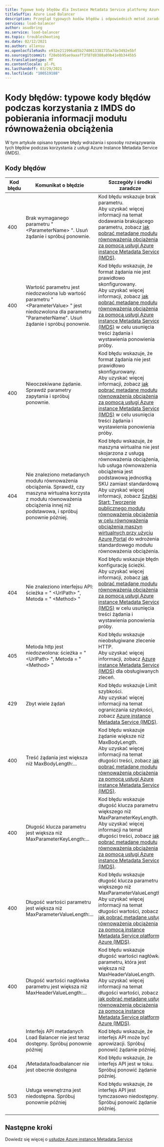 ```yaml
---
title: Typowe kody błędów dla Instance Metadata Service platformy Azure (IMDS)
titleSuffix: Azure Load Balancer
description: Przegląd typowych kodów błędów i odpowiednich metod zaradczych dla platformy Azure Instance Metadata Service (IMDS)
services: load-balancer
author: asudbring
ms.service: load-balancer
ms.topic: troubleshooting
ms.date: 02/12/2021
ms.author: allensu
ms.openlocfilehash: e932e211996a05b2740613381735a7de3492e5bf
ms.sourcegitcommit: f28ebb95ae9aaaff3f87d8388a09b41e0b3445b5
ms.translationtype: MT
ms.contentlocale: pl-PL
ms.lasthandoff: 03/29/2021
ms.locfileid: "100519188"
---
```

# <a name="error-codes-common-error-codes-when-using-imds-to-retrieve-load-balancer-information"></a>Kody błędów: typowe kody błędów podczas korzystania z IMDS do pobierania informacji modułu równoważenia obciążenia

W tym artykule opisano typowe błędy wdrażania i sposoby rozwiązywania tych błędów podczas korzystania z usługi Azure Instance Metadata Service (IMDS).

## <a name="error-codes"></a>Kody błędów

| Kod błędu | Komunikat o błędzie | Szczegóły i środki zaradcze |
| --- | ---------- | ----------------- |
| 400 | Brak wymaganego parametru " \<ParameterName> ". Usuń żądanie i spróbuj ponownie. | Kod błędu wskazuje brak parametru. </br> Aby uzyskać więcej informacji na temat dodawania brakującego parametru, zobacz [jak pobrać metadane modułu równoważenia obciążenia za pomocą usługi Azure instance Metadata Service (IMDS)](howto-load-balancer-imds.md#sample-request-and-response).
| 400 | Wartość parametru jest niedozwolona lub wartość parametru " \<ParameterValue> " jest niedozwolona dla parametru "ParameterName". Usuń żądanie i spróbuj ponownie. | Kod błędu wskazuje, że format żądania nie jest prawidłowo skonfigurowany. </br> Aby uzyskać więcej informacji, zobacz [jak pobrać metadane modułu równoważenia obciążenia za pomocą usługi Azure instance Metadata Service (IMDS)](howto-load-balancer-imds.md#sample-request-and-response) w celu usunięcia treści żądania i wystawienia ponowienia próby. |
| 400 | Nieoczekiwane żądanie. Sprawdź parametry zapytania i spróbuj ponownie. | Kod błędu wskazuje, że format żądania nie jest prawidłowo skonfigurowany. </br> Aby uzyskać więcej informacji, zobacz [jak pobrać metadane modułu równoważenia obciążenia za pomocą usługi Azure instance Metadata Service (IMDS)](howto-load-balancer-imds.md#sample-request-and-response) w celu usunięcia treści żądania i wystawienia ponowienia próby. |
| 404 | Nie znaleziono metadanych modułu równoważenia obciążenia. Sprawdź, czy maszyna wirtualna korzysta z modułu równoważenia obciążenia innej niż podstawowa, i spróbuj ponownie później. | Kod błędu wskazuje, że maszyna wirtualna nie jest skojarzona z usługą równoważenia obciążenia, lub usługa równoważenia obciążenia jest podstawową jednostką SKU zamiast standardową. </br> Aby uzyskać więcej informacji, zobacz [Szybki Start: Tworzenie publicznego modułu równoważenia obciążenia w celu równoważenia obciążenia maszyn wirtualnych przy użyciu Azure Portal](quickstart-load-balancer-standard-public-portal.md?tabs=option-1-create-load-balancer-standard) do wdrożenia standardowego modułu równoważenia obciążenia.|
| 404 | Nie znaleziono interfejsu API: ścieżka = " \<UrlPath> ", Metoda = " \<Method> " | Kod błędu wskazuje błędną konfigurację ścieżki. </br> Aby uzyskać więcej informacji, zobacz [jak pobrać metadane modułu równoważenia obciążenia za pomocą usługi Azure instance Metadata Service (IMDS)](howto-load-balancer-imds.md#sample-request-and-response) w celu usunięcia treści żądania i wystawienia ponowienia próby.|
| 405 | Metoda http jest niedozwolona: ścieżka = " \<UrlPath> ", Metoda = " \<Method> " | Kod błędu wskazuje nieobsługiwane zlecenie HTTP. </br> Aby uzyskać więcej informacji, zobacz [Azure instance Metadata Service (IMDS)](../virtual-machines/windows/instance-metadata-service.md?tabs=windows#http-verbs) dla obsługiwanych zleceń. |
| 429 | Zbyt wiele żądań | Kod błędu wskazuje Limit szybkości. </br> Aby uzyskać więcej informacji na temat ograniczania szybkości, zobacz [Azure instance Metadata Service (IMDS)](../virtual-machines/windows/instance-metadata-service.md?tabs=windows#rate-limiting).|
| 400 | Treść żądania jest większa niż MaxBodyLength:... | Kod błędu wskazuje żądanie większe niż MaxBodyLength. </br> Aby uzyskać więcej informacji na temat długości treści, zobacz [jak pobrać metadane modułu równoważenia obciążenia za pomocą usługi Azure instance Metadata Service (IMDS)](howto-load-balancer-imds.md#sample-request-and-response).|
| 400 | Długość klucza parametru jest większa niż MaxParameterKeyLength:... | Kod błędu wskazuje długość klucza parametru większego niż MaxParameterKeyLength. </br> Aby uzyskać więcej informacji na temat długości treści, zobacz [jak pobrać metadane modułu równoważenia obciążenia za pomocą usługi Azure instance Metadata Service (IMDS)](howto-load-balancer-imds.md#sample-request-and-response). |
| 400 | Długość wartości parametru jest większa niż MaxParameterValueLength:... | Kod błędu wskazuje długość klucza parametru większego niż MaxParameterValueLength. </br> Aby uzyskać więcej informacji na temat długości wartości, zobacz [jak pobrać metadane usługi równoważenia obciążenia za pomocą instance Metadata Service platformy Azure (IMDS)](howto-load-balancer-imds.md#sample-request-and-response).|
| 400 | Długość wartości nagłówka parametru jest większa niż MaxHeaderValueLength:... | Kod błędu wskazuje długość wartości nagłówka parametru, która jest większa niż MaxHeaderValueLength. </br> Aby uzyskać więcej informacji na temat długości wartości, zobacz [jak pobrać metadane usługi równoważenia obciążenia za pomocą instance Metadata Service platformy Azure (IMDS)](howto-load-balancer-imds.md#sample-request-and-response).|
| 404 | Interfejs API metadanych Load Balancer nie jest teraz dostępny. Spróbuj ponownie później | Kod błędu wskazuje, że interfejs API może być aprowizacji. Spróbuj ponowić żądanie później. |
| 404 | /Metadata/loadbalancer nie jest obecnie dostępna | Kod błędu wskazuje, że interfejs API jest w toku. Spróbuj ponowić żądanie później. |
| 503 | Usługa wewnętrzna jest niedostępna. Spróbuj ponownie później  | Kod błędu wskazuje, że interfejs API jest tymczasowo niedostępny. Spróbuj ponowić żądanie później. |
|  |  |

## <a name="next-steps"></a>Następne kroki

Dowiedz się więcej o [usłudze Azure instance Metadata Service](../virtual-machines/windows/instance-metadata-service.md)

